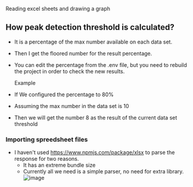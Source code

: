 Reading excel sheets and drawing a graph

## How peak detection threshold is calculated?

- It is a percentage of the max number available on each data set.
- Then I get the floored number for the result percentage.
- You can edit the percentage from the .env file, but you need to rebuild the project in order to check the new results.

  Example

- If We configured the percentage to 80%
- Assuming the max number in the data set is 10
- Then we will get the number 8 as the result of the current data set threshold

### Importing spreedsheet files

- I haven't used https://www.npmjs.com/package/xlsx to parse the response for two reasons.
  - It has an extreme bundle size
  - Currently all we need is a simple parser, no need for extra library.
    ![image](https://user-images.githubusercontent.com/2457873/66717964-d3983100-edde-11e9-8fb5-8bebe10998db.png)
